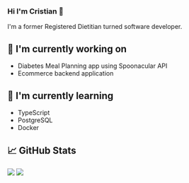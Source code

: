 ### Hi I'm Cristian 👋

I'm a former Registered Dietitian turned software developer. 

## 🔭 I'm currently working on

- Diabetes Meal Planning app using Spoonacular API
- Ecommerce backend application

## 🌱 I'm currently learning
 
- TypeScript
- PostgreSQL 
- Docker

## 📈 GitHub Stats 
<img align="center" src="https://github-readme-stats.vercel.app/api/?username=cristianordonez&theme=nightowl&hide=stars,issues&show_icons=true" />
<img align="center" src="https://github-readme-stats.vercel.app/api/top-langs/?username=cristianordonez&theme=nightowl&compact=true" />

